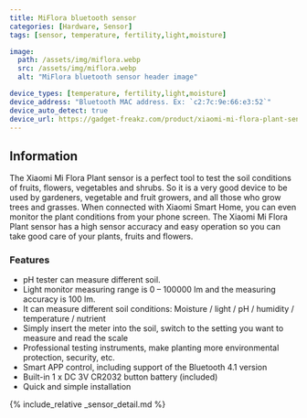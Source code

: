 ```yaml
---
title: MiFlora bluetooth sensor
categories: [Hardware, Sensor]
tags: [sensor, temperature, fertility,light,moisture]

image:
  path: /assets/img/miflora.webp
  src: /assets/img/miflora.webp
  alt: "MiFlora bluetooth sensor header image"

device_types: [temperature, fertility,light,moisture]
device_address: "Bluetooth MAC address. Ex: `c2:7c:9e:66:e3:52`"
device_auto_detect: true
device_url: https://gadget-freakz.com/product/xiaomi-mi-flora-plant-sensor/
---
```


## Information

The Xiaomi Mi Flora Plant sensor is a perfect tool to test the soil conditions of fruits, flowers, vegetables and shrubs. So it is a very good device to be used by gardeners, vegetable and fruit growers, and all those who grow trees and grasses. When connected with Xiaomi Smart Home, you can even monitor the plant conditions from your phone screen. The Xiaomi Mi Flora Plant sensor has a high sensor accuracy and easy operation so you can take good care of your plants, fruits and flowers.

### Features

- pH tester can measure different soil.
- Light monitor measuring range is 0 – 100000 lm and the measuring accuracy is 100 lm.
- It can measure different soil conditions: Moisture / light / pH / humidity / temperature / nutrient
- Simply insert the meter into the soil, switch to the setting you want to measure and read the scale
- Professional testing instruments, make planting more environmental protection, security, etc.
- Smart APP control, including support of the Bluetooth 4.1 version
- Built-in 1 x DC 3V CR2032 button battery (included)
- Quick and simple installation

{% include_relative _sensor_detail.md %}
